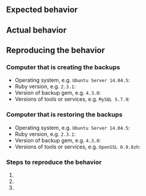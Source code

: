## Expected behavior

## Actual behavior

## Reproducing the behavior

### Computer that is creating the backups

* Operating system, e.g. `Ubuntu Server 14.04.5`:
* Ruby version, e.g. `2.3.1`:
* Version of backup gem, e.g. `4.3.0`:
* Versions of tools or services, e.g. `MySQL 5.7.9`:

### Computer that is restoring the backups

* Operating system, e.g. `Ubuntu Server 14.04.5`:
* Ruby version, e.g. `2.3.1`:
* Version of backup gem, e.g. `4.3.0`:
* Versions of tools or services, e.g. `OpenSSL 0.9.8zh`:

### Steps to reproduce the behavior

1.
2.
3.
